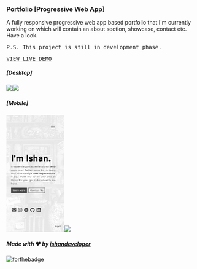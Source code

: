 ### Portfolio [Progressive Web App]
A fully responsive progressive web app based portfolio that I'm currently working on which will contain an about section, showcase, contact etc. Have a look.
<pre>P.S. This project is still in development phase.</pre>
<pre><a href="https://ishandeveloper.com/Portfolio/">VIEW LIVE DEMO</a></pre>

##### [Desktop]
<img src="https://github.com/ishandeveloper/Portfolio/blob/master/screenshots/1.png?raw=false" width="50%"><img src="https://github.com/ishandeveloper/Portfolio/blob/master/screenshots/3.png?raw=false" width="50%">
##### [Mobile]
<img src="https://github.com/ishandeveloper/Portfolio/blob/master/screenshots/1-mobile.png?raw=false" width="30%"><img src="https://github.com/ishandeveloper/Portfolio/blob/master/screenshots/3-mobile.png?raw=false" width="30%">

##### Made with ♥ by <a href="https://github.com/ishandeveloper">ishandeveloper</a>

[![forthebadge](https://forthebadge.com/images/badges/built-with-love.svg)](https://github.com/ishandeveloper)
